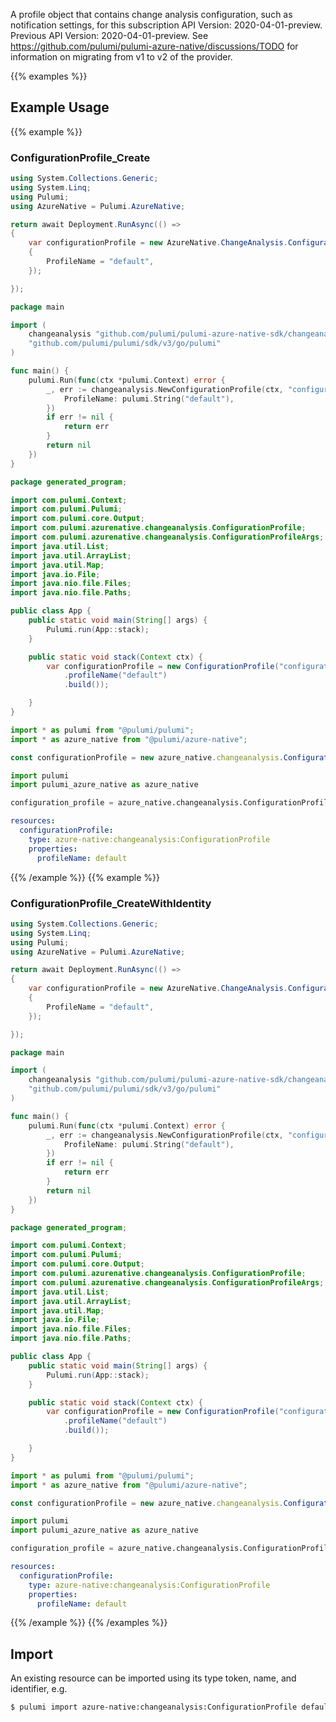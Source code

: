 A profile object that contains change analysis configuration, such as notification settings, for this subscription
API Version: 2020-04-01-preview.
Previous API Version: 2020-04-01-preview. See https://github.com/pulumi/pulumi-azure-native/discussions/TODO for information on migrating from v1 to v2 of the provider.

{{% examples %}}
## Example Usage
{{% example %}}
### ConfigurationProfile_Create
```csharp
using System.Collections.Generic;
using System.Linq;
using Pulumi;
using AzureNative = Pulumi.AzureNative;

return await Deployment.RunAsync(() => 
{
    var configurationProfile = new AzureNative.ChangeAnalysis.ConfigurationProfile("configurationProfile", new()
    {
        ProfileName = "default",
    });

});


```

```go
package main

import (
	changeanalysis "github.com/pulumi/pulumi-azure-native-sdk/changeanalysis"
	"github.com/pulumi/pulumi/sdk/v3/go/pulumi"
)

func main() {
	pulumi.Run(func(ctx *pulumi.Context) error {
		_, err := changeanalysis.NewConfigurationProfile(ctx, "configurationProfile", &changeanalysis.ConfigurationProfileArgs{
			ProfileName: pulumi.String("default"),
		})
		if err != nil {
			return err
		}
		return nil
	})
}

```

```java
package generated_program;

import com.pulumi.Context;
import com.pulumi.Pulumi;
import com.pulumi.core.Output;
import com.pulumi.azurenative.changeanalysis.ConfigurationProfile;
import com.pulumi.azurenative.changeanalysis.ConfigurationProfileArgs;
import java.util.List;
import java.util.ArrayList;
import java.util.Map;
import java.io.File;
import java.nio.file.Files;
import java.nio.file.Paths;

public class App {
    public static void main(String[] args) {
        Pulumi.run(App::stack);
    }

    public static void stack(Context ctx) {
        var configurationProfile = new ConfigurationProfile("configurationProfile", ConfigurationProfileArgs.builder()        
            .profileName("default")
            .build());

    }
}

```

```typescript
import * as pulumi from "@pulumi/pulumi";
import * as azure_native from "@pulumi/azure-native";

const configurationProfile = new azure_native.changeanalysis.ConfigurationProfile("configurationProfile", {profileName: "default"});

```

```python
import pulumi
import pulumi_azure_native as azure_native

configuration_profile = azure_native.changeanalysis.ConfigurationProfile("configurationProfile", profile_name="default")

```

```yaml
resources:
  configurationProfile:
    type: azure-native:changeanalysis:ConfigurationProfile
    properties:
      profileName: default

```

{{% /example %}}
{{% example %}}
### ConfigurationProfile_CreateWithIdentity
```csharp
using System.Collections.Generic;
using System.Linq;
using Pulumi;
using AzureNative = Pulumi.AzureNative;

return await Deployment.RunAsync(() => 
{
    var configurationProfile = new AzureNative.ChangeAnalysis.ConfigurationProfile("configurationProfile", new()
    {
        ProfileName = "default",
    });

});


```

```go
package main

import (
	changeanalysis "github.com/pulumi/pulumi-azure-native-sdk/changeanalysis"
	"github.com/pulumi/pulumi/sdk/v3/go/pulumi"
)

func main() {
	pulumi.Run(func(ctx *pulumi.Context) error {
		_, err := changeanalysis.NewConfigurationProfile(ctx, "configurationProfile", &changeanalysis.ConfigurationProfileArgs{
			ProfileName: pulumi.String("default"),
		})
		if err != nil {
			return err
		}
		return nil
	})
}

```

```java
package generated_program;

import com.pulumi.Context;
import com.pulumi.Pulumi;
import com.pulumi.core.Output;
import com.pulumi.azurenative.changeanalysis.ConfigurationProfile;
import com.pulumi.azurenative.changeanalysis.ConfigurationProfileArgs;
import java.util.List;
import java.util.ArrayList;
import java.util.Map;
import java.io.File;
import java.nio.file.Files;
import java.nio.file.Paths;

public class App {
    public static void main(String[] args) {
        Pulumi.run(App::stack);
    }

    public static void stack(Context ctx) {
        var configurationProfile = new ConfigurationProfile("configurationProfile", ConfigurationProfileArgs.builder()        
            .profileName("default")
            .build());

    }
}

```

```typescript
import * as pulumi from "@pulumi/pulumi";
import * as azure_native from "@pulumi/azure-native";

const configurationProfile = new azure_native.changeanalysis.ConfigurationProfile("configurationProfile", {profileName: "default"});

```

```python
import pulumi
import pulumi_azure_native as azure_native

configuration_profile = azure_native.changeanalysis.ConfigurationProfile("configurationProfile", profile_name="default")

```

```yaml
resources:
  configurationProfile:
    type: azure-native:changeanalysis:ConfigurationProfile
    properties:
      profileName: default

```

{{% /example %}}
{{% /examples %}}

## Import

An existing resource can be imported using its type token, name, and identifier, e.g.

```sh
$ pulumi import azure-native:changeanalysis:ConfigurationProfile default /subscriptions/c80fb759-c965-4c6a-9110-9b2b2d038882/providers/Microsoft.ChangeAnalysis/profile/default 
```

